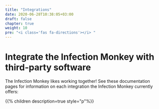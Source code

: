 ```yaml
---
title: "Integrations"
date: 2020-06-28T10:38:05+03:00
draft: false
chapter: true
weight: 10
pre: "<i class='fas fa-directions'></i> "
---
```


# Integrate the Infection Monkey with third-party software

The Infection Monkey likes working together! See these documentation pages for information on each integration the Infection Monkey currently offers:

{{% children description=true style="p"%}}
